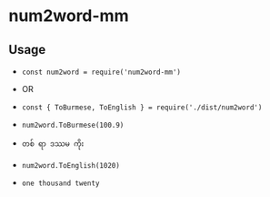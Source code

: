# num2word-mm

## Usage

- `const num2word = require('num2word-mm')`
- OR
- `const { ToBurmese, ToEnglish } = require('./dist/num2word')`

- `num2word.ToBurmese(100.9)`
- `တစ် ရာ ဒဿမ ကိုး`

- `num2word.ToEnglish(1020)`
- `one thousand twenty`
